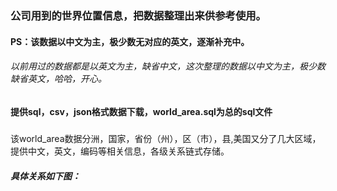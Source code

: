 ### 公司用到的世界位置信息，把数据整理出来供参考使用。
#### PS：该数据以中文为主，极少数无对应的英文，逐渐补充中。
###### 以前用过的数据都是以英文为主，缺省中文，这次整理的数据以中文为主，极少数缺省英文，哈哈，开心。

#### 提供sql，csv，json格式数据下载，world_area.sql为总的sql文件

#####
该world_area数据分洲，国家，省份（州），区（市），县,美国又分了几大区域，提供中文，英文，编码等相关信息，各级关系链式存储。

##### 具体关系如下图：
[image]:(https://raw.githubusercontent.com/wizardcode/world-area/master/chart/index.png)
